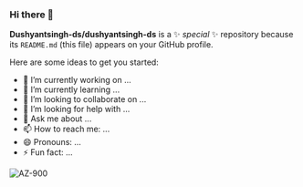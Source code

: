 ### Hi there 👋


**Dushyantsingh-ds/dushyantsingh-ds** is a ✨ _special_ ✨ repository because its `README.md` (this file) appears on your GitHub profile.

Here are some ideas to get you started:

- 🔭 I’m currently working on ...
- 🌱 I’m currently learning ...
- 👯 I’m looking to collaborate on ...
- 🤔 I’m looking for help with ...
- 💬 Ask me about ...
- 📫 How to reach me: ...
- 😄 Pronouns: ...
- ⚡ Fun fact: ...

![AZ-900](https://images.youracclaim.com/size/340x340/images/6a254dad-77e5-4e71-8049-94e5c7a15981/azure-fundamentals-600x600.png)

<div data-iframe-width="150" data-iframe-height="270" data-share-badge-id="abbad92b-d64e-4bff-b845-c019d3971c17" data-share-badge-host="https://www.youracclaim.com"></div>
<script type="text/javascript" async src="//cdn.youracclaim.com/assets/utilities/embed.js"></script>

<div data-iframe-width="150" data-iframe-height="270" data-share-badge-id="5bcb1939-aa44-48dd-bed5-69f050ddc56a" data-share-badge-host="https://www.youracclaim.com"></div>
<script type="text/javascript" async src="//cdn.youracclaim.com/assets/utilities/embed.js"></script>
